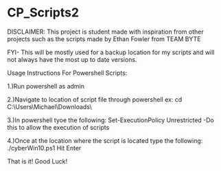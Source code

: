 # CP_Scripts2
DISCLAIMER: This project is student made with inspiration from other projects such as the scripts made by Ethan Fowler from TEAM BYTE 

FYI- This will be mostly used for a backup location for my scripts and will not always have the most up to date versions.

Usage Instructions For Powershell Scripts:

1.)Run powershell as admin

2.)Navigate to location of script file through powershell ex: cd C:\Users\Michael\Downloads\

3.)In powershell tyoe the following: Set-ExecutionPolicy Unrestricted
      -Do this to allow the execution of scripts

4.)Once at the location where the script is located type the following: ./cyberWin10.ps1
    Hit Enter

That is it! Good Luck!

